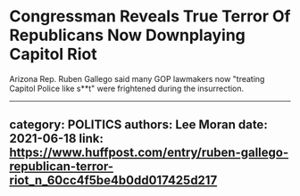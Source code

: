 # Congressman Reveals True Terror Of Republicans Now Downplaying Capitol Riot

Arizona Rep. Ruben Gallego said many GOP lawmakers now "treating Capitol Police like s**t" were frightened during the insurrection.

---
category: POLITICS
authors: Lee Moran
date: 2021-06-18
link: https://www.huffpost.com/entry/ruben-gallego-republican-terror-riot_n_60cc4f5be4b0dd017425d217
---

